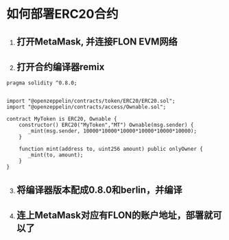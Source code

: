 # 如何部署ERC20合约

1. ## 打开MetaMask, 并连接FLON EVM网络

2. ## 打开合约编译器remix

```solidity
pragma solidity ^0.8.0;


import "@openzeppelin/contracts/token/ERC20/ERC20.sol";
import "@openzeppelin/contracts/access/Ownable.sol";

contract MyToken is ERC20, Ownable {
    constructor() ERC20("MyToken","MT") Ownable(msg.sender) {
       _mint(msg.sender, 10000*10000*10000*10000*10000*10000);
    }

    function mint(address to, uint256 amount) public onlyOwner {
       _mint(to, amount);
    }
}

```

3. ## 将编译器版本配成0.8.0和berlin，并编译

4. ## 连上MetaMask对应有FLON的账户地址，部署就可以了